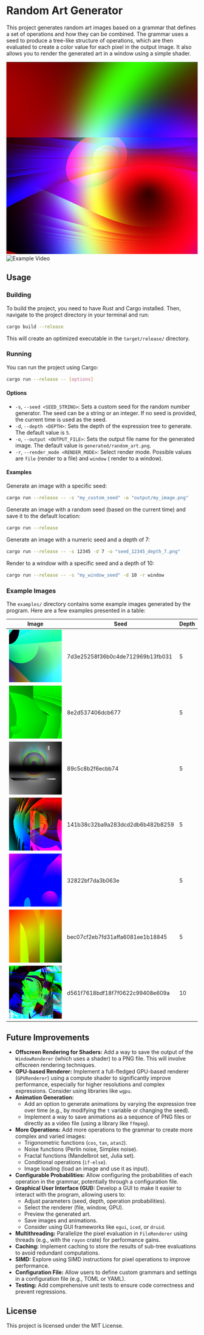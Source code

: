 # Random Art Generator

This project generates random art images based on a grammar that defines a set of operations and how they can be
combined. The grammar uses a seed to produce a tree-like structure of operations, which are then evaluated to create a
color value for each pixel in the output image. It also allows you to render the generated art in a window using a
simple shader.

![Hero Image](examples/hero.png)
![Example Video](examples/animation_1.gif)

## Usage

### Building

To build the project, you need to have Rust and Cargo installed. Then, navigate to the project directory in your
terminal and run:

```bash
cargo build --release
```

This will create an optimized executable in the `target/release/` directory.

### Running

You can run the project using Cargo:

```bash
cargo run --release -- [options]
```

#### Options

- `-s`, `--seed <SEED_STRING>`: Sets a custom seed for the random number generator. The seed can be a string or an
  integer. If no seed is provided, the current time is used as the seed.
- `-d`, `--depth <DEPTH>`: Sets the depth of the expression tree to generate. The default value is `5`.
- `-o`, `--output <OUTPUT_FILE>`: Sets the output file name for the generated image. The default value is
  `generated/random_art.png`.
- `-r`, `--render_mode <RENDER_MODE>`: Select render mode. Possible values are `file` (render to a file) and `window` (
  render to a window).

#### Examples

Generate an image with a specific seed:

```bash
cargo run --release -- -s "my_custom_seed" -o "output/my_image.png"
```

Generate an image with a random seed (based on the current time) and save it to the default location:

```bash
cargo run --release
```

Generate an image with a numeric seed and a depth of 7:

```bash
cargo run --release -- -s 12345 -d 7 -o "seed_12345_depth_7.png"
```

Render to a window with a specific seed and a depth of 10:

```bash
cargo run --release -- -s "my_window_seed" -d 10 -r window
```

### Example Images

The `examples/` directory contains some example images generated by the program. Here are a few examples presented in a
table:

| Image                                                                                        | Seed                             | Depth |
|----------------------------------------------------------------------------------------------|----------------------------------|-------|
| ![7d3e25258f36b0c4de712969b13fb031_5.png](examples/7d3e25258f36b0c4de712969b13fb031_5.png )  | 7d3e25258f36b0c4de712969b13fb031 | 5     |
| ![8e2d537406dcb677_5.png](examples/8e2d537406dcb677_5.png)                                   | 8e2d537406dcb677                 | 5     |
| ![89c5c8b2f6ecbb74_5.png](examples/89c5c8b2f6ecbb74_5.png)                                   | 89c5c8b2f6ecbb74                 | 5     |
| ![141b38c32ba9a283dcd2db6b482b8259_5.png](examples/141b38c32ba9a283dcd2db6b482b8259_5.png)   | 141b38c32ba9a283dcd2db6b482b8259 | 5     |
| ![32822bf7da3b063e_5.png](examples/32822bf7da3b063e_5.png)                                   | 32822bf7da3b063e                 | 5     |
| ![bec07cf2eb7fd31affa6081ee1b18845_5.png](examples/bec07cf2eb7fd31affa6081ee1b18845_5.png)   | bec07cf2eb7fd31affa6081ee1b18845 | 5     |
| ![d561f7618bdf18f7f0622c99408e609a_10.png](examples/d561f7618bdf18f7f0622c99408e609a_10.png) | d561f7618bdf18f7f0622c99408e609a | 10    |

## Future Improvements

- **Offscreen Rendering for Shaders:** Add a way to save the output of the `WindowRenderer` (which uses a shader) to a
  PNG file. This will involve offscreen rendering techniques.
- **GPU-based Renderer:** Implement a full-fledged GPU-based renderer (`GPURenderer`) using a compute shader to
  significantly improve performance, especially for higher resolutions and complex expressions. Consider using libraries
  like `wgpu`.
- **Animation Generation:**
    - Add an option to generate animations by varying the expression tree over time (e.g., by modifying the `t` variable
      or changing the seed).
    - Implement a way to save animations as a sequence of PNG files or directly as a video file (using a library like
      `ffmpeg`).
- **More Operations:** Add more operations to the grammar to create more complex and varied images:
    - Trigonometric functions (`cos`, `tan`, `atan2`).
    - Noise functions (Perlin noise, Simplex noise).
    - Fractal functions (Mandelbrot set, Julia set).
    - Conditional operations (`if-else`).
    - Image loading (load an image and use it as input).
- **Configurable Probabilities:** Allow configuring the probabilities of each operation in the grammar, potentially
  through a configuration file.
- **Graphical User Interface (GUI):** Develop a GUI to make it easier to interact with the program, allowing users to:
    - Adjust parameters (seed, depth, operation probabilities).
    - Select the renderer (file, window, GPU).
    - Preview the generated art.
    - Save images and animations.
    - Consider using GUI frameworks like `egui`, `iced`, or `druid`.
- **Multithreading:** Parallelize the pixel evaluation in `FileRenderer` using threads (e.g., with the `rayon` crate)
  for performance gains.
- **Caching:** Implement caching to store the results of sub-tree evaluations to avoid redundant computations.
- **SIMD:** Explore using SIMD instructions for pixel operations to improve performance.
- **Configuration File:** Allow users to define custom grammars and settings in a configuration file (e.g., TOML or
  YAML).
- **Testing:** Add comprehensive unit tests to ensure code correctness and prevent regressions.

## License

This project is licensed under the MIT License.

